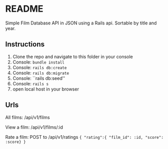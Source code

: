 # README

Simple Film Database API in JSON using a Rails api. Sortable by title and year.

## Instructions

1. Clone the repo and navigate to this folder in your console
1. Console: ``bundle install``
1. Console: ``rails db:create``
1. Console: ``rails db:migrate``
1. Console: ``rails db:seed''
1. Console: ``rails s``
1. open local host in your browser

## Urls

All films: /api/v1/films

View a film: /api/v1/films/:id

Rate a film: POST to /api/v1/ratings
`` { "rating":{ "film_id": :id, "score": :score} }  ``